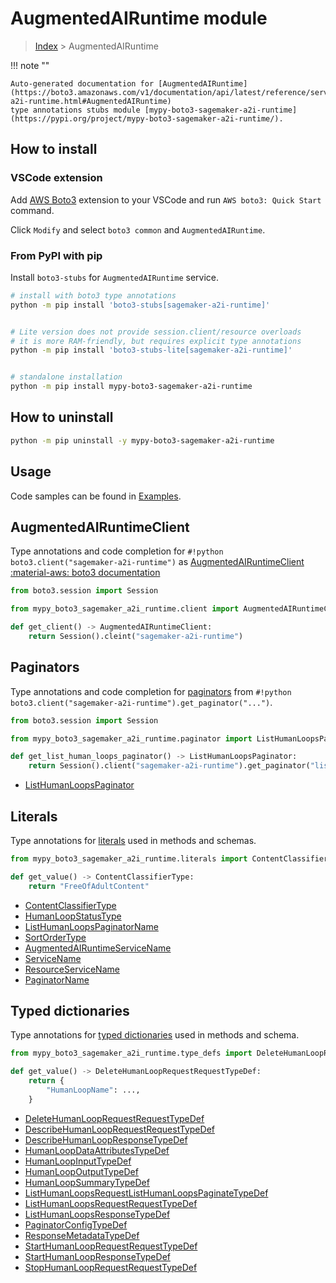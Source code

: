 #  AugmentedAIRuntime module

> [Index](../README.md) > AugmentedAIRuntime

!!! note ""

    Auto-generated documentation for [AugmentedAIRuntime](https://boto3.amazonaws.com/v1/documentation/api/latest/reference/services/sagemaker-a2i-runtime.html#AugmentedAIRuntime)
    type annotations stubs module [mypy-boto3-sagemaker-a2i-runtime](https://pypi.org/project/mypy-boto3-sagemaker-a2i-runtime/).

## How to install

### VSCode extension

Add [AWS Boto3](https://marketplace.visualstudio.com/items?itemName=Boto3typed.boto3-ide)
extension to your VSCode and run `AWS boto3: Quick Start` command.

Click `Modify` and select `boto3 common` and `AugmentedAIRuntime`.

### From PyPI with pip

Install `boto3-stubs` for `AugmentedAIRuntime` service.

```bash
# install with boto3 type annotations
python -m pip install 'boto3-stubs[sagemaker-a2i-runtime]'


# Lite version does not provide session.client/resource overloads
# it is more RAM-friendly, but requires explicit type annotations
python -m pip install 'boto3-stubs-lite[sagemaker-a2i-runtime]'


# standalone installation
python -m pip install mypy-boto3-sagemaker-a2i-runtime
```



## How to uninstall

```bash
python -m pip uninstall -y mypy-boto3-sagemaker-a2i-runtime
```

## Usage

Code samples can be found in [Examples](./usage.md).

## AugmentedAIRuntimeClient

Type annotations and code completion for  `#!python boto3.client("sagemaker-a2i-runtime")` as [AugmentedAIRuntimeClient](./client.md)
[:material-aws: boto3 documentation](https://boto3.amazonaws.com/v1/documentation/api/latest/reference/services/sagemaker-a2i-runtime.html#AugmentedAIRuntime.Client)

```python title="Usage example"
from boto3.session import Session

from mypy_boto3_sagemaker_a2i_runtime.client import AugmentedAIRuntimeClient

def get_client() -> AugmentedAIRuntimeClient:
    return Session().cleint("sagemaker-a2i-runtime")
```


## Paginators

Type annotations and code completion for [paginators](./paginators.md)
from `#!python boto3.client("sagemaker-a2i-runtime").get_paginator("...")`.

```python title="Usage example"
from boto3.session import Session

from mypy_boto3_sagemaker_a2i_runtime.paginator import ListHumanLoopsPaginator

def get_list_human_loops_paginator() -> ListHumanLoopsPaginator:
    return Session().client("sagemaker-a2i-runtime").get_paginator("list_human_loops"))
```

- [ListHumanLoopsPaginator](./paginators.md#listhumanloopspaginator)









## Literals

Type annotations for [literals](./literals.md) used in methods and schemas.

```python title="Usage example"
from mypy_boto3_sagemaker_a2i_runtime.literals import ContentClassifierType

def get_value() -> ContentClassifierType:
    return "FreeOfAdultContent"
```

- [ContentClassifierType](./literals.md#contentclassifiertype)
- [HumanLoopStatusType](./literals.md#humanloopstatustype)
- [ListHumanLoopsPaginatorName](./literals.md#listhumanloopspaginatorname)
- [SortOrderType](./literals.md#sortordertype)
- [AugmentedAIRuntimeServiceName](./literals.md#augmentedairuntimeservicename)
- [ServiceName](./literals.md#servicename)
- [ResourceServiceName](./literals.md#resourceservicename)
- [PaginatorName](./literals.md#paginatorname)




## Typed dictionaries

Type annotations for [typed dictionaries](./type_defs.md) used in methods and schema.

```python title="Usage example"
from mypy_boto3_sagemaker_a2i_runtime.type_defs import DeleteHumanLoopRequestRequestTypeDef

def get_value() -> DeleteHumanLoopRequestRequestTypeDef:
    return {
        "HumanLoopName": ...,
    }
```

- [DeleteHumanLoopRequestRequestTypeDef](./type_defs.md#deletehumanlooprequestrequesttypedef)
- [DescribeHumanLoopRequestRequestTypeDef](./type_defs.md#describehumanlooprequestrequesttypedef)
- [DescribeHumanLoopResponseTypeDef](./type_defs.md#describehumanloopresponsetypedef)
- [HumanLoopDataAttributesTypeDef](./type_defs.md#humanloopdataattributestypedef)
- [HumanLoopInputTypeDef](./type_defs.md#humanloopinputtypedef)
- [HumanLoopOutputTypeDef](./type_defs.md#humanloopoutputtypedef)
- [HumanLoopSummaryTypeDef](./type_defs.md#humanloopsummarytypedef)
- [ListHumanLoopsRequestListHumanLoopsPaginateTypeDef](./type_defs.md#listhumanloopsrequestlisthumanloopspaginatetypedef)
- [ListHumanLoopsRequestRequestTypeDef](./type_defs.md#listhumanloopsrequestrequesttypedef)
- [ListHumanLoopsResponseTypeDef](./type_defs.md#listhumanloopsresponsetypedef)
- [PaginatorConfigTypeDef](./type_defs.md#paginatorconfigtypedef)
- [ResponseMetadataTypeDef](./type_defs.md#responsemetadatatypedef)
- [StartHumanLoopRequestRequestTypeDef](./type_defs.md#starthumanlooprequestrequesttypedef)
- [StartHumanLoopResponseTypeDef](./type_defs.md#starthumanloopresponsetypedef)
- [StopHumanLoopRequestRequestTypeDef](./type_defs.md#stophumanlooprequestrequesttypedef)


